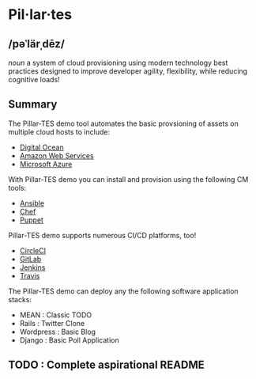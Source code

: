 # Pil·lar·tes
## /pəˈlärˌdēz/
_noun_
a system of cloud provisioning using modern technology best practices designed to improve developer agility, flexibility, while reducing cognitive loads!

## Summary
The Pillar-TES demo tool automates the basic provsioning of assets on multiple cloud hosts to include:
- [Digital Ocean](https://www.digitalocean.com)
- [Amazon Web Services](https://aws.amazon.com)
- [Microsoft Azure](https://azure.microsoft.com)

With Pillar-TES demo you can install and provision using the following CM tools:
- [Ansible](https://www.ansible.com)
- [Chef](https://www.chef.io/chef/)
- [Puppet](https://puppetlabs.com/puppet/puppet-open-source)

Pillar-TES demo supports numerous CI/CD platforms, too!
- [CircleCI](https://circleci.com)
- [GitLab](https://about.gitlab.com/gitlab-ci/)
- [Jenkins](https://jenkins-ci.org)
- [Travis](https://travis-ci.org)

The Pillar-TES demo can deploy any the following software application stacks:
- MEAN : Classic TODO
- Rails : Twitter Clone
- Wordpress : Basic Blog
- Django : Basic Poll Application

## TODO : Complete aspirational README

